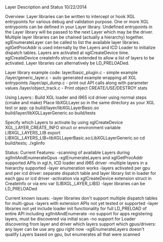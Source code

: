 Layer Description and Status
10/22/2014

Overview:
Layer libraries can be written to intercept or hook XGL entrypoints for various
debug and validation purpose.  One or more XGL entrypoints can be defined in your Layer
library.  Undefined entrypoints in the Layer library will be passed to the next Layer which
may be the driver.  Multiple layer libraries can be chained (actually a hierarchy) together.
xglEnumerateLayer can be called to list the available layer libraries.  xglGetProcAddr is
used internally by the Layers and ICD Loader to initialize dispatch tables. Layers are
activated at xglCreateDevice time. xglCreateDevice createInfo struct is extended to allow
a list of layers to be activated.  Layer libraries can alternatively be LD_PRELOADed.

Layer library example code:
layer/basic_plugin.c - simple example
<build dir>/layer/generic_layer.c - auto generated example wrapping all XGL entrypoints
<build dir>/layer/api_dump.c - print out API calls along with parameter values
<build dir>/layer/object_track.c - Print object CREATE/USE/DESTROY stats

Using Layers::
Build XGL loader and i965 icd driver using normal steps (cmake and make)
Place libXGLLayer<name>.so in the same directory as your XGL test or app:
  cp build/layer/libXGLLayerBasic.so build/layer/libXGLLayerGeneric.so build/tests

Specify which Layers to activate by using xglCreateDevice XGL_LAYER_CREATE_INFO struct or
environment variable LIBXGL_LAYERS_LIB
   export LIBXGL_LAYERS_LIB=libXGLLayerBasic.so:LibXGLLayerGeneric.so
   cd build/tests; ./xglinfo


Status:
Current Features:
-scanning of available Layers during xglInitAndEnumerateGpus
-xglEnumerateLayers and xglGetProcAddr supported APIs in xgl.h, ICD loader and i965 driver
-multiple layers in a hierarchy supported
-layer enumeration works
-layers activated per gpu and per icd driver: separate dispatch table and layer library
   list in loader for each gpu or icd driver
-activation via xglCreateDevice extension struct in CreateInfo or via env var
   (LIBXGL_LAYER_LIBS)
-layer libraries can be LD_PRELOADed

Current known issues:
-layer libraries don't support multiple dispatch tables for multi-gpus
-layers with extension APIs not yet tested or supported
-layer libraries not yet include loader init functionality for full LD_PRELOAD of
    entire API including xglInitAndEnumerate
-no support for apps registering layers, must be discovered via initial scan
-no support for Loader discovering from layer and driver which layers support which
  gpus/drivers: any layer can be use any gpu right now
-xglEnumerateLayers doesn't qualify Layers based on gpu, but enumerates all that were scanned

